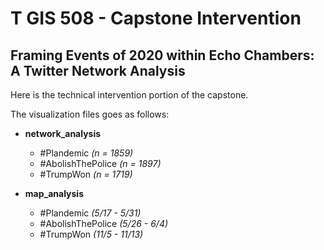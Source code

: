 # T GIS 508 - Capstone Intervention
## Framing Events of 2020 within Echo Chambers: A Twitter Network Analysis

Here is the technical intervention portion of the capstone.

The visualization files goes as follows:
- **network_analysis**
  - #Plandemic *(n = 1859)*
  - #AbolishThePolice *(n = 1897)*
  - #TrumpWon *(n = 1719)*

- **map_analysis**
  - #Plandemic *(5/17 - 5/31)*
  - #AbolishThePolice *(5/26 - 6/4)*
  - #TrumpWon *(11/5 - 11/13)*
